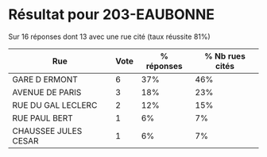 # Résultat pour 203-EAUBONNE

Sur 16 réponses dont 13 avec une rue cité (taux réussite 81%)

| Rue | Vote | % réponses | % Nb rues cités|
|-----|------|------------|----------------|
| GARE D ERMONT | 6 | 37% | 46%|
| AVENUE DE PARIS | 3 | 18% | 23%|
| RUE DU GAL LECLERC | 2 | 12% | 15%|
| RUE PAUL BERT | 1 | 6% | 7%|
| CHAUSSEE JULES CESAR | 1 | 6% | 7%|
